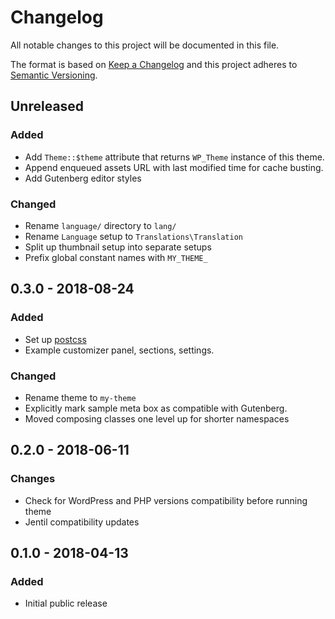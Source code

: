 # Changelog
All notable changes to this project will be documented in this file.

The format is based on [Keep a Changelog](http://keepachangelog.com/en/1.0.0/)
and this project adheres to [Semantic Versioning](http://semver.org/spec/v2.0.0.html).

## Unreleased

### Added
- Add `Theme::$theme` attribute that returns `WP_Theme` instance of this theme.
- Append enqueued assets URL with last modified time for cache busting.
- Add Gutenberg editor styles

### Changed
- Rename `language/` directory to `lang/`
- Rename `Language` setup to `Translations\Translation`
- Split up thumbnail setup into separate setups
- Prefix global constant names with `MY_THEME_`

## 0.3.0 - 2018-08-24

### Added
- Set up [postcss](https://postcss.org)
- Example customizer panel, sections, settings.

### Changed
- Rename theme to `my-theme`
- Explicitly mark sample meta box as compatible with Gutenberg.
- Moved composing classes one level up for shorter namespaces

## 0.2.0 - 2018-06-11

### Changes
- Check for WordPress and PHP versions compatibility before running theme
- Jentil compatibility updates

## 0.1.0 - 2018-04-13

### Added
- Initial public release
